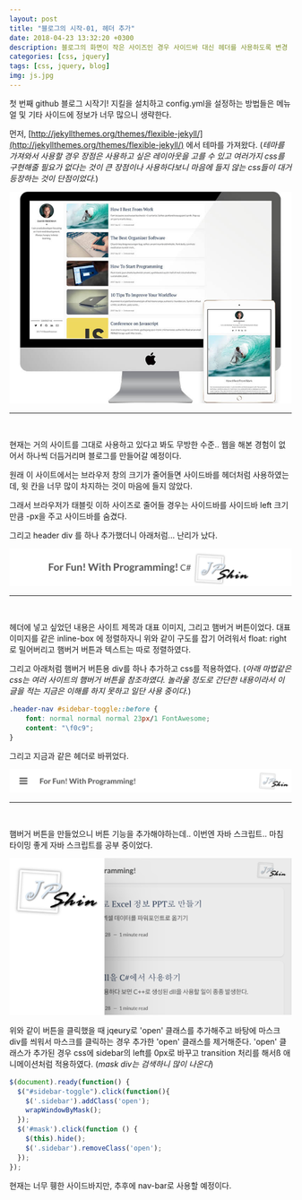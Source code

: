 ```yaml
---
layout: post
title: "블로그의 시작-01, 헤더 추가"
date: 2018-04-23 13:32:20 +0300
description: 블로그의 화면이 작은 사이즈인 경우 사이드바 대신 헤더를 사용하도록 변경
categories: [css, jquery]
tags: [css, jquery, blog]
img: js.jpg
---
```


첫 번째 github 블로그 시작기! 지킬을 설치하고 config.yml을 설정하는 방법들은 메뉴얼 및 기타 사이드에 정보가 너무 많으니 생략한다.

먼저, [http://jekyllthemes.org/themes/flexible-jekyll/](http://jekyllthemes.org/themes/flexible-jekyll/) 에서 테마를 가져왔다. (_테마를 가져와서 사용할 경우 장점은 사용하고 싶은 레이아웃을 고를 수 있고 여러가지 css를 구현해줄 필요가 없다는 것이 큰 장점이나 사용하다보니 마음에 들지 않는 css들이 대거 등장하는 것이 단점이었다._)

![promo-img](/assets/img/post-src/promo-img.jpg)

---  
<br>

현재는 거의 사이트를 그대로 사용하고 있다고 봐도 무방한 수준..
웹을 해본 경험이 없어서 하나씩 더듬거리며 블로그를 만들어갈 예정이다.

원래 이 사이트에서는 브라우저 창의 크기가 줄어들면 사이드바를 헤더처럼 사용하였는데, 윗 칸을 너무 많이 차지하는 것이 마음에 들지 않았다.

그래서 브라우저가 태블릿 이하 사이즈로 줄어들 경우는 사이드바를 사이드바 left 크기만큼 -px을 주고 사이드바를 숨겼다.

그리고 header div 를 하나 추가했더니 아래처럼... 난리가 났다.

![first-header](/assets/img/post-src/first-header.png)

---  
<br>

헤더에 넣고 싶었던 내용은 사이트 제목과 대표 이미지, 그리고 햄버거 버튼이었다. 대표 이미지를 같은 inline-box 에 정렬하자니 위와 같이 구도를 잡기 어려워서 float: right로 밀어버리고 햄버거 버튼과 텍스트는 따로 정렬하였다.

그리고 아래처럼 햄버거 버튼용 div를 하나 추가하고 css를 적용하였다. (_아래 마법같은 css는 여러 사이트의 햄버거 버튼을 참조하였다. 놀라울 정도로 간단한 내용이라서 이 글을 적는 지금은 이해를 하지 못하고 일단 사용 중이다._)

```css
.header-nav #sidebar-toggle::before {
    font: normal normal normal 23px/1 FontAwesome;
    content: "\f0c9";
}
```

그리고 지금과 같은 헤더로 바뀌었다.

![second-header](/assets/img/post-src/second-header.png)

---  
<br>

햄버거 버튼을 만들었으니 버튼 기능을 추가해야하는데.. 이번엔 자바 스크립트.. 마침 타이밍 좋게 자바 스크립트를 공부 중이었다.

![clicked-hamberger](/assets/img/post-src/clicked-hamberger.png)

위와 같이 버튼을 클릭했을 때 jqeury로 'open' 클래스를 추가해주고 바탕에 마스크 div를 씌워서 마스크를 클릭하는 경우 추가한 'open' 클래스를 제거해준다. 'open' 클래스가 추가된 경우 css에 sidebar의 left를 0px로 바꾸고 transition 처리를 해서ß 애니메이션처럼 적용하였다. (_mask div는 검색하니 많이 나온다_)

```javascript
$(document).ready(function() {
  $("#sidebar-toggle").click(function(){
    $('.sidebar').addClass('open');
    wrapWindowByMask();
  });
  $('#mask').click(function () {
    $(this).hide();
    $('.sidebar').removeClass('open');
  });
});
```

현재는 너무 휑한 사이드바지만, 추후에 nav-bar로 사용할 예정이다.
